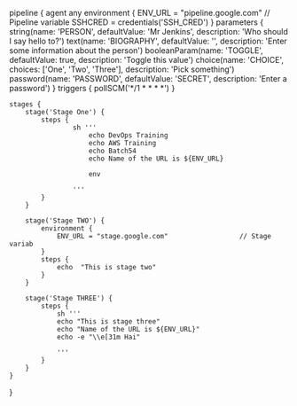 pipeline {
    agent any
    environment {
        ENV_URL         = "pipeline.google.com"                  // Pipeline variable
        SSHCRED         = credentials('SSH_CRED') 
    }
    parameters {
        string(name: 'PERSON', defaultValue: 'Mr Jenkins', description: 'Who should I say hello to?')
        text(name: 'BIOGRAPHY', defaultValue: '', description: 'Enter some information about the person')
        booleanParam(name: 'TOGGLE', defaultValue: true, description: 'Toggle this value')
        choice(name: 'CHOICE', choices: ['One', 'Two', 'Three'], description: 'Pick something')
        password(name: 'PASSWORD', defaultValue: 'SECRET', description: 'Enter a password')
    }
    triggers { pollSCM('*/1 * * * *') }

    stages {
        stage('Stage One') {
            steps {    
                    sh '''
                        echo DevOps Training
                        echo AWS Training
                        echo Batch54
                        echo Name of the URL is ${ENV_URL}
                        
                        env

                    '''
            }
        }

        stage('Stage TWO') {
            environment {
                ENV_URL = "stage.google.com"                  // Stage  variab
            }
            steps {                 
                echo  "This is stage two"
            }
        }

        stage('Stage THREE') {
            steps {                 
                sh ''' 
                echo "This is stage three"
                echo "Name of the URL is ${ENV_URL}"
                echo -e "\\e[31m Hai"

                ''' 
            }
        }
    }
}

